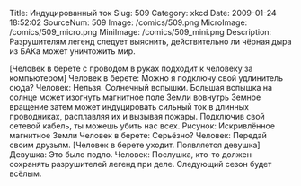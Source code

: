 Title: Индуцированный ток 
Slug: 509 
Category: xkcd 
Date: 2009-01-24 18:52:02 
SourceNum: 509 
Image: /comics/509.png 
MicroImage: /comics/509_micro.png 
MiniImage: /comics/509_mini.png 
Description: Разрушителям легенд следует выяснить, действительно ли чёрная дыра из БАКа может уничтожить мир. 

[Человек в берете с проводом в руках подходит к человеку за компьютером]
Человек в берете: Можно я подключу свой удлинитель сюда?
Человек: Нельзя. Солнечный вспышки. Большая вспышка на солнце может изогнуть магнитное поле Земли вовнутрь Земное вращение затем может индуцировать сильный ток в длинных проводниках, расплавляя их и вызывая пожары. Подключив свой сетевой кабель, ты можешь убить нас всех.
Рисунок: Искривлённое магнитное Земли
Человек в берете: Серьёзно?
Человек: Передай своим друзьям.
[Человек в берете уходит. Появляется девушка]
Девушка: Это было подло.
Человек: Послушка, кто-то должен сохранять разрушителей легенд при деле. Следующий сезон будет всёлым.